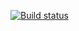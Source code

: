 [![Build status](https://ci.appveyor.com/api/projects/status/hc7ntgclvsv58nd7?svg=true)](https://ci.appveyor.com/project/Vika212121/selenide)
